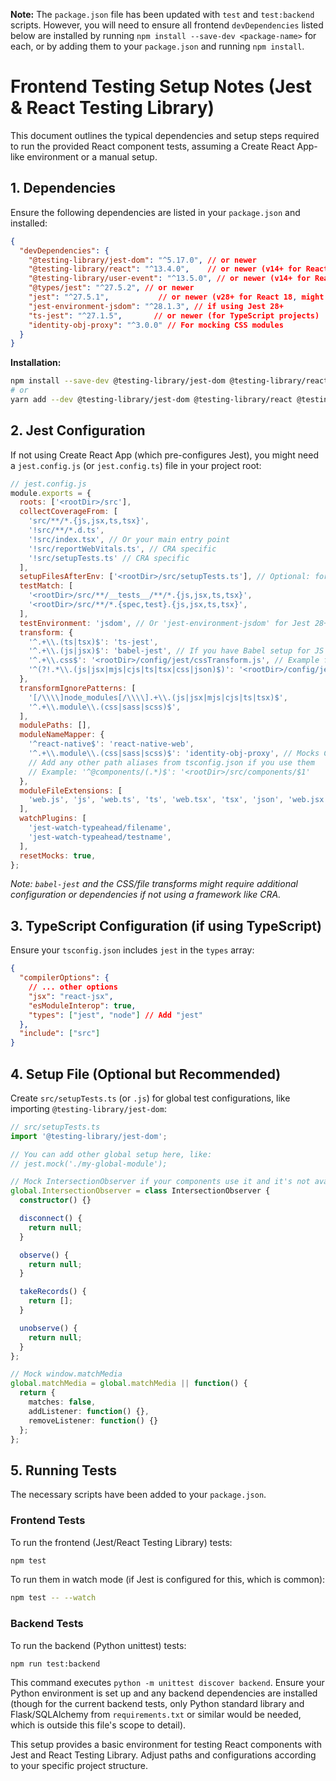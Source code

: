 **Note:** The `package.json` file has been updated with `test` and `test:backend` scripts. However, you will need to ensure all frontend `devDependencies` listed below are installed by running `npm install --save-dev <package-name>` for each, or by adding them to your `package.json` and running `npm install`.

# Frontend Testing Setup Notes (Jest & React Testing Library)

This document outlines the typical dependencies and setup steps required to run the provided React component tests, assuming a Create React App-like environment or a manual setup.

## 1. Dependencies

Ensure the following dependencies are listed in your `package.json` and installed:

```json
{
  "devDependencies": {
    "@testing-library/jest-dom": "^5.17.0", // or newer
    "@testing-library/react": "^13.4.0",    // or newer (v14+ for React 18)
    "@testing-library/user-event": "^13.5.0", // or newer (v14+ for React 18)
    "@types/jest": "^27.5.2", // or newer
    "jest": "^27.5.1",           // or newer (v28+ for React 18, might need jest-environment-jsdom)
    "jest-environment-jsdom": "^28.1.3", // if using Jest 28+
    "ts-jest": "^27.1.5",       // or newer (for TypeScript projects)
    "identity-obj-proxy": "^3.0.0" // For mocking CSS modules
  }
}
```

**Installation:**
```bash
npm install --save-dev @testing-library/jest-dom @testing-library/react @testing-library/user-event @types/jest jest jest-environment-jsdom ts-jest identity-obj-proxy
# or
yarn add --dev @testing-library/jest-dom @testing-library/react @testing-library/user-event @types/jest jest jest-environment-jsdom ts-jest identity-obj-proxy
```

## 2. Jest Configuration

If not using Create React App (which pre-configures Jest), you might need a `jest.config.js` (or `jest.config.ts`) file in your project root:

```javascript
// jest.config.js
module.exports = {
  roots: ['<rootDir>/src'],
  collectCoverageFrom: [
    'src/**/*.{js,jsx,ts,tsx}',
    '!src/**/*.d.ts',
    '!src/index.tsx', // Or your main entry point
    '!src/reportWebVitals.ts', // CRA specific
    '!src/setupTests.ts' // CRA specific
  ],
  setupFilesAfterEnv: ['<rootDir>/src/setupTests.ts'], // Optional: for global test setup
  testMatch: [
    '<rootDir>/src/**/__tests__/**/*.{js,jsx,ts,tsx}',
    '<rootDir>/src/**/*.{spec,test}.{js,jsx,ts,tsx}',
  ],
  testEnvironment: 'jsdom', // Or 'jest-environment-jsdom' for Jest 28+
  transform: {
    '^.+\\.(ts|tsx)$': 'ts-jest',
    '^.+\\.(js|jsx)$': 'babel-jest', // If you have Babel setup for JS files
    '^.+\\.css$': '<rootDir>/config/jest/cssTransform.js', // Example for CSS, or use identity-obj-proxy
    '^(?!.*\\.(js|jsx|mjs|cjs|ts|tsx|css|json)$)': '<rootDir>/config/jest/fileTransform.js', // Example for other files
  },
  transformIgnorePatterns: [
    '[/\\\\]node_modules[/\\\\].+\\.(js|jsx|mjs|cjs|ts|tsx)$',
    '^.+\\.module\\.(css|sass|scss)$',
  ],
  modulePaths: [],
  moduleNameMapper: {
    '^react-native$': 'react-native-web',
    '^.+\\.module\\.(css|sass|scss)$': 'identity-obj-proxy', // Mocks CSS Modules
    // Add any other path aliases from tsconfig.json if you use them
    // Example: '^@components/(.*)$': '<rootDir>/src/components/$1'
  },
  moduleFileExtensions: [
    'web.js', 'js', 'web.ts', 'ts', 'web.tsx', 'tsx', 'json', 'web.jsx', 'jsx', 'node',
  ],
  watchPlugins: [
    'jest-watch-typeahead/filename',
    'jest-watch-typeahead/testname',
  ],
  resetMocks: true,
};
```
*Note: `babel-jest` and the CSS/file transforms might require additional configuration or dependencies if not using a framework like CRA.*

## 3. TypeScript Configuration (if using TypeScript)

Ensure your `tsconfig.json` includes `jest` in the `types` array:

```json
{
  "compilerOptions": {
    // ... other options
    "jsx": "react-jsx",
    "esModuleInterop": true,
    "types": ["jest", "node"] // Add "jest"
  },
  "include": ["src"]
}
```

## 4. Setup File (Optional but Recommended)

Create `src/setupTests.ts` (or `.js`) for global test configurations, like importing `@testing-library/jest-dom`:

```typescript
// src/setupTests.ts
import '@testing-library/jest-dom';

// You can add other global setup here, like:
// jest.mock('./my-global-module');

// Mock IntersectionObserver if your components use it and it's not available in JSDOM
global.IntersectionObserver = class IntersectionObserver {
  constructor() {}

  disconnect() {
    return null;
  }

  observe() {
    return null;
  }

  takeRecords() {
    return [];
  }

  unobserve() {
    return null;
  }
};

// Mock window.matchMedia
global.matchMedia = global.matchMedia || function() {
  return {
    matches: false,
    addListener: function() {},
    removeListener: function() {}
  };
};

```

## 5. Running Tests

The necessary scripts have been added to your `package.json`.

### Frontend Tests

To run the frontend (Jest/React Testing Library) tests:
```bash
npm test
```
To run them in watch mode (if Jest is configured for this, which is common):
```bash
npm test -- --watch
```

### Backend Tests

To run the backend (Python unittest) tests:
```bash
npm run test:backend
```
This command executes `python -m unittest discover backend`. Ensure your Python environment is set up and any backend dependencies are installed (though for the current backend tests, only Python standard library and Flask/SQLAlchemy from `requirements.txt` or similar would be needed, which is outside this file's scope to detail).

This setup provides a basic environment for testing React components with Jest and React Testing Library. Adjust paths and configurations according to your specific project structure.
